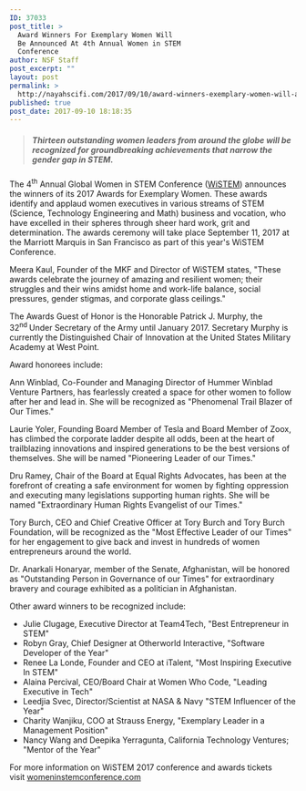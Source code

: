 ```yaml
---
ID: 37033
post_title: >
  Award Winners For Exemplary Women Will
  Be Announced At 4th Annual Women in STEM
  Conference
author: NSF Staff
post_excerpt: ""
layout: post
permalink: >
  http://nayahscifi.com/2017/09/10/award-winners-exemplary-women-will-announced-4th-annual-women-stem-conference/
published: true
post_date: 2017-09-10 18:18:35
---
```

<blockquote>
<h5>Thirteen outstanding women leaders from around the globe will be recognized for groundbreaking achievements that narrow the gender gap in STEM.</h5>
</blockquote>
<div class="row">
<div class="col-sm-10 col-sm-offset-1">

The 4<sup>th</sup> Annual Global Women in STEM Conference (<a class="linkOnClick" href="http://womeninstemconference.com/" target="_blank" rel="nofollow noopener" data-include="300516379">WiSTEM</a>) announces the winners of its 2017 Awards for Exemplary Women. These awards identify and applaud women executives in various streams of STEM (Science, Technology Engineering and Math) business and vocation, who have excelled in their spheres through sheer hard work, grit and determination. The awards ceremony will take place <span class="xn-chron">September 11, 2017</span> at the Marriott Marquis in <span class="xn-location">San Francisco</span> as part of this year's WiSTEM Conference.

</div>
</div>
<div class="row">
<div class="col-sm-10 col-sm-offset-1">

<span class="xn-person">Meera Kaul</span>, Founder of the MKF and Director of WiSTEM states, "These awards celebrate the journey of amazing and resilient women; their struggles and their wins amidst home and work-life balance, social pressures, gender stigmas, and corporate glass ceilings."

The Awards Guest of Honor is the Honorable Patrick J. Murphy, the 32<sup>nd </sup>Under Secretary of the Army until <span class="xn-chron">January 2017</span>. Secretary Murphy is currently the Distinguished Chair of Innovation at the <span class="xn-org">United States Military Academy at West Point</span>.

Award honorees include:
<p id="indentid" class="prnml40"><span class="xn-person">Ann Winblad</span>, Co-Founder and Managing Director of Hummer Winblad Venture Partners, has fearlessly created a space for other women to follow after her and lead in. She will be recognized as "Phenomenal Trail Blazer of Our Times."</p>
<p id="indentid" class="prnml40"><span class="xn-person">Laurie Yoler</span>, Founding Board Member of Tesla and Board Member of Zoox, has climbed the corporate ladder despite all odds, been at the heart of trailblazing innovations and inspired generations to be the best versions of themselves. She will be named "Pioneering Leader of our Times."</p>
<p id="indentid" class="prnml40"><span class="xn-person">Dru Ramey</span>, Chair of the Board at Equal Rights Advocates, has been at the forefront of creating a safe environment for women by fighting oppression and executing many legislations supporting human rights. She will be named "Extraordinary Human Rights Evangelist of our Times."</p>
<p id="indentid" class="prnml40">Tory Burch, CEO and Chief Creative Officer at Tory Burch and Tory Burch Foundation, will be recognized as the "Most Effective Leader of our Times" for her engagement to give back and invest in hundreds of women entrepreneurs around the world.</p>
<p id="indentid" class="prnml40">Dr. Anarkali Honaryar, member of the Senate, <span class="xn-location">Afghanistan</span>, will be honored as "Outstanding Person in Governance of our Times" for extraordinary bravery and courage exhibited as a politician in <span class="xn-location">Afghanistan</span>.</p>
Other award winners to be recognized include:
<ul type="disc">
 	<li><span class="xn-person">Julie Clugage</span>, Executive Director at Team4Tech, "Best Entrepreneur in STEM"</li>
 	<li><span class="xn-person">Robyn Gray</span>, Chief Designer at Otherworld Interactive, "Software Developer of the Year"</li>
 	<li><span class="xn-person">Renee La Londe</span>, Founder and CEO at iTalent, "Most Inspiring Executive In STEM"</li>
 	<li><span class="xn-person">Alaina Percival</span>, CEO/Board Chair at Women Who Code, "Leading Executive in Tech"</li>
 	<li>Leedjia Svec, Director/Scientist at NASA &amp; Navy "STEM Influencer of the Year"</li>
 	<li><span class="xn-person">Charity Wanjiku</span>, COO at Strauss Energy, "Exemplary Leader in a Management Position"</li>
 	<li><span class="xn-person">Nancy Wang</span> and <span class="xn-person">Deepika Yerragunta</span>, California Technology Ventures; "Mentor of the Year"</li>
</ul>
For more information on WiSTEM 2017 conference and awards tickets visit <a class="linkOnClick" href="http://womeninstemconference.com/" target="_blank" rel="nofollow noopener" data-include="300516379">womeninstemconference.com</a>

&nbsp;

</div>
</div>